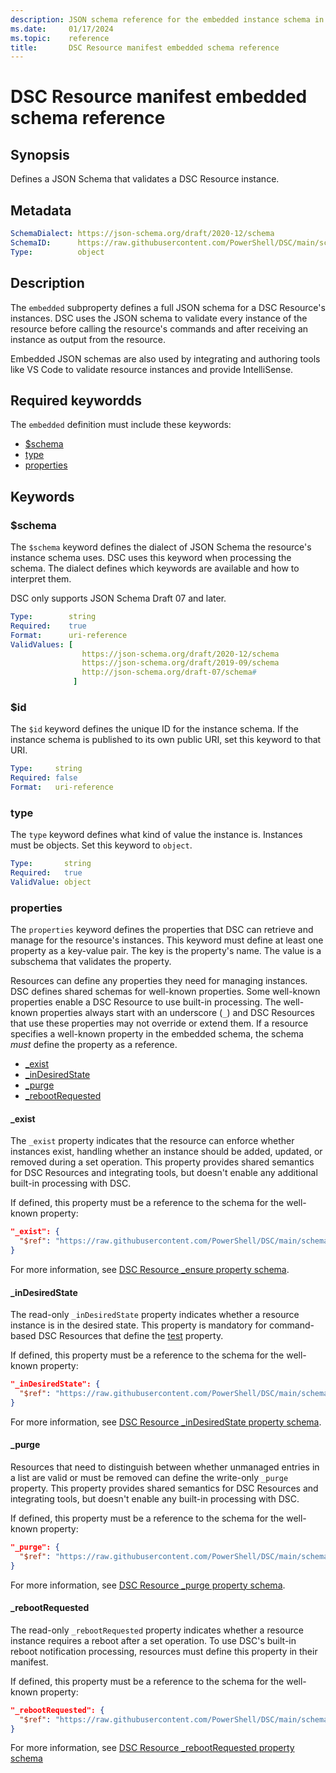 ```yaml
---
description: JSON schema reference for the embedded instance schema in a DSC Resource manifest
ms.date:     01/17/2024
ms.topic:    reference
title:       DSC Resource manifest embedded schema reference
---
```


# DSC Resource manifest embedded schema reference

## Synopsis

Defines a JSON Schema that validates a DSC Resource instance.

## Metadata

```yaml
SchemaDialect: https://json-schema.org/draft/2020-12/schema
SchemaID:      https://raw.githubusercontent.com/PowerShell/DSC/main/schemas/2024/04/resource/manifest.schema.json#/properties/embedded
Type:          object
```

## Description

The `embedded` subproperty defines a full JSON schema for a DSC Resource's instances. DSC uses the
JSON schema to validate every instance of the resource before calling the resource's commands and
after receiving an instance as output from the resource.

Embedded JSON schemas are also used by integrating and authoring tools like VS Code to validate
resource instances and provide IntelliSense.

## Required keywordds

The `embedded` definition must include these keywords:

- [$schema](#schema)
- [type](#type)
- [properties](#properties)

## Keywords

### $schema

The `$schema` keyword defines the dialect of JSON Schema the resource's instance schema uses. DSC
uses this keyword when processing the schema. The dialect defines which keywords are available and
how to interpret them.

DSC only supports JSON Schema Draft 07 and later.

```yaml
Type:        string
Required:    true
Format:      uri-reference
ValidValues: [
                https://json-schema.org/draft/2020-12/schema
                https://json-schema.org/draft/2019-09/schema
                http://json-schema.org/draft-07/schema#
              ]
```

### $id

The `$id` keyword defines the unique ID for the instance schema. If the instance schema is published
to its own public URI, set this keyword to that URI.

```yaml
Type:     string
Required: false
Format:   uri-reference
```

### type

The `type` keyword defines what kind of value the instance is. Instances must be objects. Set this
keyword to `object`.

```yaml
Type:       string
Required:   true
ValidValue: object
```

### properties

The `properties` keyword defines the properties that DSC can retrieve and manage for the resource's
instances. This keyword must define at least one property as a key-value pair. The key is the
property's name. The value is a subschema that validates the property.

Resources can define any properties they need for managing instances. DSC defines shared schemas
for well-known properties. Some well-known properties enable a DSC Resource to use built-in
processing. The well-known properties always start with an underscore (`_`) and DSC Resources that
use these properties may not override or extend them. If a resource specifies a well-known property
in the embedded schema, the schema _must_ define the property as a reference.

- [_exist](#_exist)
- [_inDesiredState](#_indesiredstate)
- [_purge](#_purge)
- [_rebootRequested](#_rebootrequested)

#### _exist

The `_exist` property indicates that the resource can enforce whether instances exist, handling
whether an instance should be added, updated, or removed during a set operation. This property
provides shared semantics for DSC Resources and integrating tools, but doesn't enable any
additional built-in processing with DSC.

If defined, this property must be a reference to the schema for the well-known property:

```json
"_exist": {
  "$ref": "https://raw.githubusercontent.com/PowerShell/DSC/main/schemas/2024/04/resource/properties/exist.json"
}
```

For more information, see [DSC Resource _ensure property schema][01].

#### _inDesiredState

The read-only `_inDesiredState` property indicates whether a resource instance is in the desired
state. This property is mandatory for command-based DSC Resources that define the [test][02]
property.

If defined, this property must be a reference to the schema for the well-known property:

```json
"_inDesiredState": {
  "$ref": "https://raw.githubusercontent.com/PowerShell/DSC/main/schemas/2024/04/resource/properties/inDesiredState.json"
}
```

For more information, see [DSC Resource _inDesiredState property schema][03].

#### _purge

Resources that need to distinguish between whether unmanaged entries in a list are valid or must be
removed can define the write-only `_purge` property. This property provides shared semantics for
DSC Resources and integrating tools, but doesn't enable any built-in processing with DSC.

If defined, this property must be a reference to the schema for the well-known property:

```json
"_purge": {
  "$ref": "https://raw.githubusercontent.com/PowerShell/DSC/main/schemas/2024/04/resource/properties/purge.json"
}
```

For more information, see [DSC Resource _purge property schema][04].

#### _rebootRequested

The read-only `_rebootRequested` property indicates whether a resource instance requires a reboot
after a set operation. To use DSC's built-in reboot notification processing, resources must define
this property in their manifest.

If defined, this property must be a reference to the schema for the well-known property:

```json
"_rebootRequested": {
  "$ref": "https://raw.githubusercontent.com/PowerShell/DSC/main/schemas/2024/04/resource/properties/rebootRequested.json"
}
```

For more information, see [DSC Resource _rebootRequested property schema][05]

[01]: ../../properties/ensure.md
[02]: ../test.md
[03]: ../../properties/inDesiredState.md
[04]: ../../properties/purge.md
[05]: ../../properties/rebootRequested.md
